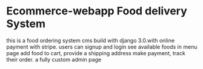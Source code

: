 # Ecommerce-webapp Food delivery System
this is a food ordering system cms build with django 3.0.with online payment with stripe. 
users can signup and login
see available foods in menu page
add food to cart,  provide a shipping address
make payment, track their order.
a fully custom admin page
